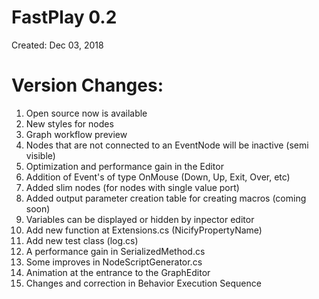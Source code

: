 # FastPlay 0.2

Created: Dec 03, 2018

# Version Changes:

1. Open source now is available
2. New styles for nodes
3. Graph workflow preview
4. Nodes that are not connected to an EventNode will be inactive (semi visible)
5. Optimization and performance gain in the Editor
6. Addition of Event's of type OnMouse (Down, Up, Exit, Over, etc)
7. Added slim nodes (for nodes with single value port)
8. Added output parameter creation table for creating macros (coming soon)
9. Variables can be displayed or hidden by inpector editor
10. Add new function at Extensions.cs (NicifyPropertyName)
11. Add new test class (log.cs)
12. A performance gain in SerializedMethod.cs
13. Some improves in NodeScriptGenerator.cs
14. Animation at the entrance to the GraphEditor
15. Changes and correction in Behavior Execution Sequence